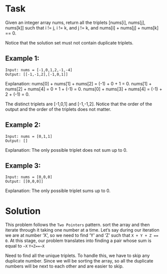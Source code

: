 # Task 

Given an integer array nums, return all the triplets [nums[i], nums[j], nums[k]] such that i != j, i != k, and j != k, and nums[i] + nums[j] + nums[k] == 0.

Notice that the solution set must not contain duplicate triplets.


## Example 1:

```
Input: nums = [-1,0,1,2,-1,-4]
Output: [[-1,-1,2],[-1,0,1]]
```

Explanation: 
nums[0] + nums[1] + nums[2] = (-1) + 0 + 1 = 0.
nums[1] + nums[2] + nums[4] = 0 + 1 + (-1) = 0.
nums[0] + nums[3] + nums[4] = (-1) + 2 + (-1) = 0.

The distinct triplets are [-1,0,1] and [-1,-1,2].
Notice that the order of the output and the order of the triplets does not matter.

## Example 2:

```
Input: nums = [0,1,1]
Output: []
```

Explanation: The only possible triplet does not sum up to 0.

## Example 3:

```
Input: nums = [0,0,0]
Output: [[0,0,0]]
```

Explanation: The only possible triplet sums up to 0.

# Solution 

This problem follows the `Two Pointers` pattern.
sort the array and then iterate through it taking one number at a time. Let’s say during our iteration we are at number ‘X’, so we need to find ‘Y’ and ‘Z’ such that `X + Y + Z == 0`. At this stage, our problem translates into finding a pair whose sum is equal to `−X`
`Y+Z==−X`

Need to find all the unique triplets. To handle this, we have to skip any duplicate number. Since we will be sorting the array, so all the duplicate numbers will be next to each other and are easier to skip.

 